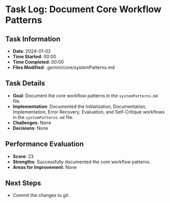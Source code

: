 # Task Log: Document Core Workflow Patterns

## Task Information
- **Date**: 2024-01-02
- **Time Started**: 00:00
- **Time Completed**: 00:00
- **Files Modified**: .gemini/core/systemPatterns.md

## Task Details
- **Goal**: Document the core workflow patterns in the `systemPatterns.md` file.
- **Implementation**: Documented the Initialization, Documentation, Implementation, Error Recovery, Evaluation, and Self-Critique workflows in the `systemPatterns.md` file.
- **Challenges**: None
- **Decisions**: None

## Performance Evaluation
- **Score**: 23
- **Strengths**: Successfully documented the core workflow patterns.
- **Areas for Improvement**: None

## Next Steps
- Commit the changes to git.
